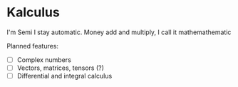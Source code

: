 # Kalculus

I'm Semi I stay automatic. Money add and multiply, I call it mathemathematic

Planned features:
- [ ] Complex numbers
- [ ] Vectors, matrices, tensors (?)
- [ ] Differential and integral calculus
